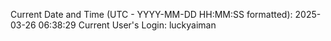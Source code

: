 Current Date and Time (UTC - YYYY-MM-DD HH:MM:SS formatted): 2025-03-26 06:38:29
Current User's Login: luckyaiman
